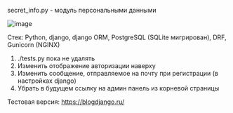 secret_info.py - модуль персональными данными

![image](https://github.com/user-attachments/assets/51f26ec3-b343-47d3-9209-d0c0f8da30c4)

Стек: Python, django, django ORM, PostgreSQL (SQLite мигрирован), DRF, Gunicorn (NGINX)

1) ./tests.py пока не удалять
2) Изменить отображение авторизации наверху
3) Изменить сообщение, отправляемое на почту при регистрации (в настройках django)
4) Убрать в будущем ссылку на админ панель из корневой страницы

Тестовая версия: https://blogdjango.ru/
